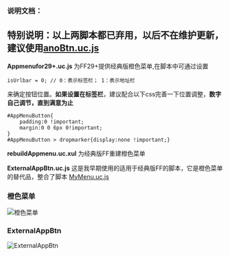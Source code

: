 ### 说明文档：

## 特别说明：以上两脚本都已弃用，以后不在维护更新，建议使用[anoBtn.uc.js](https://github.com/feiruo/userChromeJS/tree/master/anoBtn)

**Appmenufor29+.uc.js** 为FF29+提供经典版橙色菜单,在脚本中可通过设置

	isUrlbar = 0; // 0：表示标签栏； 1：表示地址栏
来确定按钮位置。**如果设置在标签栏**，建议配合以下css完善一下位置调整，**数字自己调节，直到满意为止**

	#AppMenuButton{
    	padding:0 !important;
    	margin:0 0 6px 0!important;
	}
	#AppMenuButton > dropmarker{display:none !important;}

**rebuildAppmenu.uc.xul** 为经典版FF重建橙色菜单

**ExternalAppBtn.uc.js** 这是我早期使用的适用于经典版FF的脚本，它是橙色菜单的替代品，整合了脚本 [MyMenu.uc.js](https://github.com/defpt/userChromeJs/blob/master/MyMenu.uc.js) 

### 橙色菜单

![橙色菜单](https://github.com/defpt/userChromeJs/blob/master/Appmenu/Appmenu.png?raw=true)

### ExternalAppBtn
![ExternalAppBtn](https://github.com/defpt/userChromeJs/blob/master/Picture/ExternalAppBtn.png?raw=true)